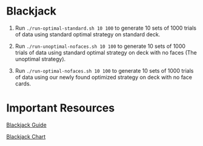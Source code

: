 # Blackjack

1. Run ``./run-optimal-standard.sh 10 100`` to generate 10 sets of 1000 trials of data using standard optimal strategy on standard deck.

2. Run ``./run-unoptimal-nofaces.sh 10 100`` to generate 10 sets of 1000 trials of data using standard optimal strategy on deck with no faces (The unoptimal strategy).

3. Run ``./run-optimal-nofaces.sh 10 100`` to generate 10 sets of 1000 trials of data using our newly found optimized strategy on deck with no face cards.

# Important Resources

[Blackjack Guide](https://www.kjartan.co.uk/games/blackjack.htm)

[Blackjack Chart](https://www.kjartan.co.uk/games/pix/cards/Blackjack%20full%20guide.pdf)
